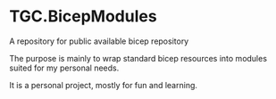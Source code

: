 # TGC.BicepModules
A repository for public available bicep repository

The purpose is mainly to wrap standard bicep resources into modules suited for my personal needs.

It is a personal project, mostly for fun and learning.
